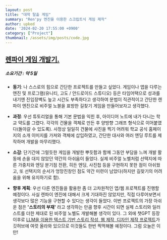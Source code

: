 ```yaml
---
layout: post
title: "대학 탈출 게임"
summary: "Ren'py 엔진을 이용한 스크립트식 게임 제작"
author: upked
date: '2024-02-20 17:55:00 +0900'
category: ["Project"]
thumbnail: /assets/img/posts/code.jpg
---
```


## [렌파이 게임 개발기.](https://github.com/Usopked/FInd_exit)
##### 소요기간 : 약 5일

- **동기**: 나 스스로의 힘으로 간단한 프로젝트를 만들고 싶었다. 게임이나 앱을 다루는 엔진 및 프로그램(유니티, 고도 / 안드로이드 스튜디오) 등은 타임어택으로 성과를 내기엔 진입장벽도 높고 시간도 부족하다고 생각하여 문법이 직관적이고 간단한 렌파이 엔진으로 비주얼 노블을 표방한 길찾기 게임을 만들어보자고 생각했다.

- **과정**: 우선 튜토리얼을 통해 기본 문법을 익힌 후, 아이디어 노트에 내가 다니는 학교 약도를 그렸다. 각각의 건물을 객체로 만든 후 양방향 그래프 형식으로 이어붙였다(돌아갈 수 있도록). 사정상 일일히 건물에 사진을 찍기 어려워 학교 공식 홈페이지의 소개 이미지를 가져와 객체에 삽입하였고, 간단한 대사와 여러 엔딩 루트를 제작하며 개발을 마무리했다.

- **소감**: 단기간에 그럴듯한 게임을 개발한 뿌듯함과 함께 그동안 부담을 느껴 개발 활동에 손을 대지 않았던 약간의 아쉬움이 들었다. 실제 비주얼 노벨처럼 선택지에 따른 가중치와 엔딩 분기점 전환, 히든 엔딩, 사진첩 등을 구현하지 못한 점이 아쉬웠고, 또 선택지의 순서가 엉망진창인 점도 약간 미련이 남았다(하지만 길찾기의 어려움을 위해 유지하기로 함).

- **향후 계획**: 우선 다른 엔진들을 활용한 좀 더 고차원적인 앱/웹 프로젝트를 진행할 예정이다. 사실 렌파이 엔진에 대해서 크게 기대하진 않았지만, 직접 다루어보면서 생각보다 많은 기능을 구현할 수 있다는 생각이 들었다. 이번 프로젝트의 가장 아쉬운 점은 **'스토리의 부재'** 라고 생각하는 만큼 향후 시간이 되면 실제 스토리와 일러스트를 더한 제대로 된 비주얼 노벨도 개발해볼 생각이 있다. 그 외에 챗GPT 등장 이후로 [LLM을 이용한 텍스트 기반 스토리 작성, 웹 제작, 디자인 제작 프로젝트](https://disquiet.io/@hpark0011/makerlog/%ED%92%80%EC%8A%A4%ED%83%9D-%EC%9B%B9%EC%95%B1%EC%9D%84-%ED%95%98%EB%A3%A8%EB%A7%8C%EC%97%90-%EB%A7%8C%EB%93%A4%EC%96%B4%EC%A3%BC%EB%8A%94-%ED%88%B4%EB%93%A4)가 깃허브에 여럿 올라와 있으므로 이것들도 한번 찍먹해볼 예정이다. 그럼 오늘은 이만!
